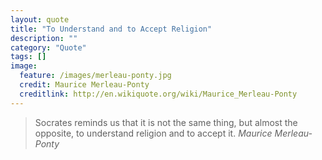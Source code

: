 ```yaml
---
layout: quote
title: "To Understand and to Accept Religion"
description: ""
category: "Quote"
tags: []
image:
  feature: /images/merleau-ponty.jpg
  credit: Maurice Merleau-Ponty
  creditlink: http://en.wikiquote.org/wiki/Maurice_Merleau-Ponty
---
```

>Socrates reminds us that it is not the same thing, but almost the opposite, to understand religion and to accept it.
<cite>Maurice Merleau-Ponty</cite>